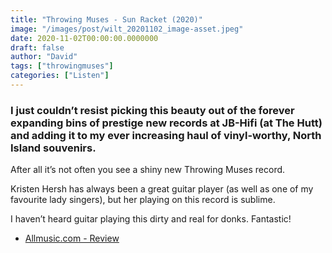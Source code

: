 ```yaml
---
title: "Throwing Muses - Sun Racket (2020)"
image: "/images/post/wilt_20201102_image-asset.jpeg"
date: 2020-11-02T00:00:00.0000000
draft: false
author: "David"
tags: ["throwingmuses"]
categories: ["Listen"]
---
```

### I just couldn’t resist picking this beauty out of the forever expanding bins of prestige new records at JB-Hifi (at The Hutt) and adding it to my ever increasing haul of vinyl-worthy, North Island souvenirs. 

 After all it’s not often you see a shiny new Throwing Muses record.

 Kristen Hersh has always been a great guitar player (as well as one of my favourite lady singers), but her playing on this record is sublime. 

 I haven’t heard guitar playing this dirty and real for donks. Fantastic!

-  [Allmusic.com - Review](https://www.allmusic.com/album/sun-racket-mw0003362991)